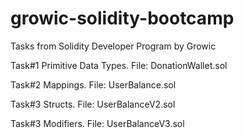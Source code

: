 # growic-solidity-bootcamp
Tasks from Solidity Developer Program by Growic

Task#1 Primitive Data Types. File: DonationWallet.sol

Task#2 Mappings. File: UserBalance.sol

Task#3 Structs. File: UserBalanceV2.sol

Task#3 Modifiers. File: UserBalanceV3.sol
